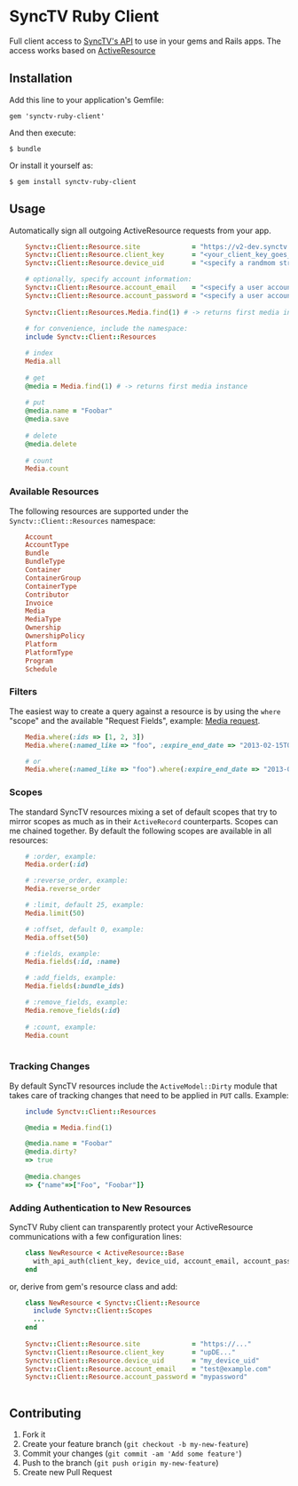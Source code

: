 # SyncTV Ruby Client

Full client access to [SyncTV's API](http://api.synctv.com/v2/) to use in your gems and Rails apps. The access works based on [ActiveResource](https://github.com/rails/activeresource)

## Installation

Add this line to your application's Gemfile:

    gem 'synctv-ruby-client'

And then execute:

    $ bundle

Or install it yourself as:

    $ gem install synctv-ruby-client

## Usage

Automatically sign all outgoing ActiveResource requests from your app.

``` ruby
    Synctv::Client::Resource.site             = "https://v2-dev.synctv.com"
    Synctv::Client::Resource.client_key       = "<your_client_key_goes_here>"
    Synctv::Client::Resource.device_uid       = "<specify a randmom string>"

    # optionally, specify account information:
    Synctv::Client::Resource.account_email    = "<specify a user account email>"
    Synctv::Client::Resource.account_password = "<specify a user account password>"
    
    Synctv::Client::Resources.Media.find(1) # -> returns first media instance
    
    # for convenience, include the namespace:
    include Synctv::Client::Resources

    # index
    Media.all
    
    # get
    @media = Media.find(1) # -> returns first media instance
    
    # put
    @media.name = "Foobar"
    @media.save
    
    # delete
    @media.delete
    
    # count
    Media.count
```

### Available Resources

The following resources are supported under the `Synctv::Client::Resources` namespace:

``` ruby
    Account
    AccountType
    Bundle
    BundleType
    Container
    ContainerGroup
    ContainerType
    Contributor
    Invoice
    Media
    MediaType
    Ownership
    OwnershipPolicy
    Platform
    PlatformType
    Program
    Schedule
```

### Filters

The easiest way to create a query against a resource is by using the `where` "scope" and the available "Request Fields", example: [Media request](http://api.synctv.com/v2/admin/Api/V2/MediaController.html).

``` ruby
    Media.where(:ids => [1, 2, 3])
    Media.where(:named_like => "foo", :expire_end_date => "2013-02-15T02:06:56Z")

    # or
    Media.where(:named_like => "foo").where(:expire_end_date => "2013-02-15T02:06:56Z")
```

### Scopes

The standard SyncTV resources mixing a set of default scopes that try to mirror scopes as much as in their `ActiveRecord`
counterparts. Scopes can me chained together. By default the following scopes are available in all resources:

``` ruby
    # :order, example:
    Media.order(:id)

    # :reverse_order, example:
    Media.reverse_order

    # :limit, default 25, example:
    Media.limit(50)

    # :offset, default 0, example:
    Media.offset(50)

    # :fields, example:
    Media.fields(:id, :name)

    # :add_fields, example:
    Media.fields(:bundle_ids)

    # :remove_fields, example:
    Media.remove_fields(:id)
    
    # :count, example:
    Media.count
    
```

### Tracking Changes

By default SyncTV resources include the `ActiveModel::Dirty` module that takes care of tracking changes that need to be applied
in `PUT` calls. Example:

``` ruby
    include Synctv::Client::Resources

    @media = Media.find(1)

    @media.name = "Foobar"
    @media.dirty?
    => true
    
    @media.changes
    => {"name"=>["Foo", "Foobar"]}
```

### Adding Authentication to New Resources  ###

SyncTV Ruby client can transparently protect your ActiveResource communications with a
few configuration lines:

``` ruby
    class NewResource < ActiveResource::Base
      with_api_auth(client_key, device_uid, account_email, account_password)
    end
```

or, derive from gem's resource class and add:

``` ruby
    class NewResource < Synctv::Client::Resource
      include Synctv::Client::Scopes
      ...
    end
    
    Synctv::Client::Resource.site             = "https://..."
    Synctv::Client::Resource.client_key       = "upDE..."
    Synctv::Client::Resource.device_uid       = "my_device_uid"
    Synctv::Client::Resource.account_email    = "test@example.com"
    Synctv::Client::Resource.account_password = "mypassword"
    
```

## Contributing

1. Fork it
2. Create your feature branch (`git checkout -b my-new-feature`)
3. Commit your changes (`git commit -am 'Add some feature'`)
4. Push to the branch (`git push origin my-new-feature`)
5. Create new Pull Request
